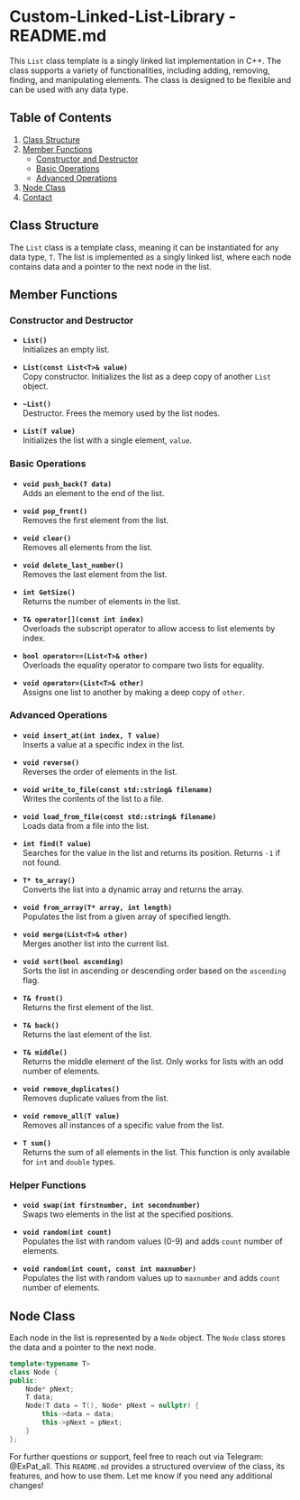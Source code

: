 # Custom-Linked-List-Library - README.md

This `List` class template is a singly linked list implementation in C++. The class supports a variety of functionalities, including adding, removing, finding, and manipulating elements. The class is designed to be flexible and can be used with any data type.

## Table of Contents

1. [Class Structure](#class-structure)
2. [Member Functions](#member-functions)
   - [Constructor and Destructor](#constructor-and-destructor)
   - [Basic Operations](#basic-operations)
   - [Advanced Operations](#advanced-operations)
3. [Node Class](#node-class)
4. [Contact](#contact)

## Class Structure

The `List` class is a template class, meaning it can be instantiated for any data type, `T`. The list is implemented as a singly linked list, where each node contains data and a pointer to the next node in the list.

## Member Functions

### Constructor and Destructor

- **`List()`**  
  Initializes an empty list.

- **`List(const List<T>& value)`**  
  Copy constructor. Initializes the list as a deep copy of another `List` object.

- **`~List()`**  
  Destructor. Frees the memory used by the list nodes.

- **`List(T value)`**  
  Initializes the list with a single element, `value`.

### Basic Operations

- **`void push_back(T data)`**  
  Adds an element to the end of the list.

- **`void pop_front()`**  
  Removes the first element from the list.

- **`void clear()`**  
  Removes all elements from the list.

- **`void delete_last_number()`**  
  Removes the last element from the list.

- **`int GetSize()`**  
  Returns the number of elements in the list.

- **`T& operator[](const int index)`**  
  Overloads the subscript operator to allow access to list elements by index.

- **`bool operator==(List<T>& other)`**  
  Overloads the equality operator to compare two lists for equality.

- **`void operator=(List<T>& other)`**  
  Assigns one list to another by making a deep copy of `other`.

### Advanced Operations

- **`void insert_at(int index, T value)`**  
  Inserts a value at a specific index in the list.

- **`void reverse()`**  
  Reverses the order of elements in the list.

- **`void write_to_file(const std::string& filename)`**  
  Writes the contents of the list to a file.

- **`void load_from_file(const std::string& filename)`**  
  Loads data from a file into the list.

- **`int find(T value)`**  
  Searches for the value in the list and returns its position. Returns `-1` if not found.

- **`T* to_array()`**  
  Converts the list into a dynamic array and returns the array.

- **`void from_array(T* array, int length)`**  
  Populates the list from a given array of specified length.

- **`void merge(List<T>& other)`**  
  Merges another list into the current list.

- **`void sort(bool ascending)`**  
  Sorts the list in ascending or descending order based on the `ascending` flag.

- **`T& front()`**  
  Returns the first element of the list.

- **`T& back()`**  
  Returns the last element of the list.

- **`T& middle()`**  
  Returns the middle element of the list. Only works for lists with an odd number of elements.

- **`void remove_duplicates()`**  
  Removes duplicate values from the list.

- **`void remove_all(T value)`**  
  Removes all instances of a specific value from the list.

- **`T sum()`**  
  Returns the sum of all elements in the list. This function is only available for `int` and `double` types.

### Helper Functions

- **`void swap(int firstnumber, int secondnumber)`**  
  Swaps two elements in the list at the specified positions.

- **`void random(int count)`**  
  Populates the list with random values (0-9) and adds `count` number of elements.

- **`void random(int count, const int maxnumber)`**  
  Populates the list with random values up to `maxnumber` and adds `count` number of elements.

## Node Class

Each node in the list is represented by a `Node` object. The `Node` class stores the data and a pointer to the next node.

```cpp
template<typename T>
class Node {
public:
    Node* pNext;
    T data;
    Node(T data = T(), Node* pNext = nullptr) {
        this->data = data;
        this->pNext = pNext;
    }
};
```
For further questions or support, feel free to reach out via Telegram: @ExPat_all.
This `README.md` provides a structured overview of the class, its features, and how to use them. Let me know if you need any additional changes!
